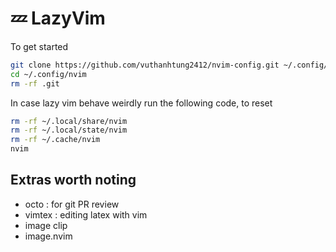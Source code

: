 # 💤 LazyVim

To get started

``` bash
git clone https://github.com/vuthanhtung2412/nvim-config.git ~/.config/nvim
cd ~/.config/nvim
rm -rf .git
```

In case lazy vim behave weirdly run the following code, to reset

```bash
rm -rf ~/.local/share/nvim
rm -rf ~/.local/state/nvim
rm -rf ~/.cache/nvim
nvim
```

## Extras worth noting

+ octo : for git PR review
+ vimtex : editing latex with vim
+ image clip
+ image.nvim
